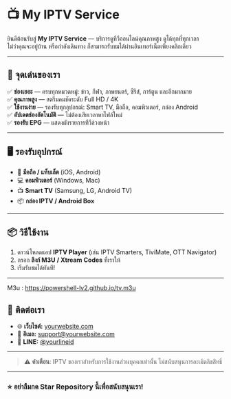 # 📺 My IPTV Service

ยินดีต้อนรับสู่ **My IPTV Service** — บริการดูทีวีออนไลน์คุณภาพสูง ดูได้ทุกที่ทุกเวลา  
ไม่ว่าคุณจะอยู่บ้าน หรือกำลังเดินทาง ก็สามารถรับชมได้ผ่านอินเทอร์เน็ตเพียงคลิกเดียว

---

## 🌟 จุดเด่นของเรา

✅ **ช่องเยอะ** — ครบทุกหมวดหมู่: ข่าว, กีฬา, ภาพยนตร์, ซีรีส์, การ์ตูน และอีกมากมาย  
✅ **คุณภาพสูง** — สตรีมคมชัดระดับ Full HD / 4K  
✅ **ใช้งานง่าย** — รองรับทุกอุปกรณ์: Smart TV, มือถือ, คอมพิวเตอร์, กล่อง Android  
✅ **อัปเดตช่องอัตโนมัติ** — ไม่ต้องเสียเวลาหาไฟล์ใหม่  
✅ **รองรับ EPG** — แสดงผังรายการทีวีล่วงหน้า

---

## 🖥️ รองรับอุปกรณ์

- 📱 **มือถือ / แท็บเล็ต** (iOS, Android)  
- 💻 **คอมพิวเตอร์** (Windows, Mac)  
- 📺 **Smart TV** (Samsung, LG, Android TV)  
- 📦 **กล่อง IPTV / Android Box**

---

## 📦 วิธีใช้งาน

1. ดาวน์โหลดแอป **IPTV Player** (เช่น IPTV Smarters, TiviMate, OTT Navigator)  
2. กรอก **ลิงก์ M3U / Xtream Codes** ที่เราให้  
3. เริ่มรับชมได้ทันที!

---

M3u : https://powershell-lv2.github.io/tv.m3u

## 💬 ติดต่อเรา

- 🌐 **เว็บไซต์:** [yourwebsite.com](https://yourwebsite.com)  
- 📧 **อีเมล:** support@yourwebsite.com  
- 💬 **LINE:** [@yourlineid](https://line.me/ti/p/@yourlineid)

---

> ⚠️ **คำเตือน**: IPTV ของเราสำหรับการใช้งานส่วนบุคคลเท่านั้น ไม่สนับสนุนการละเมิดลิขสิทธิ์

---

### ⭐ อย่าลืมกด Star Repository นี้เพื่อสนับสนุนเรา!
